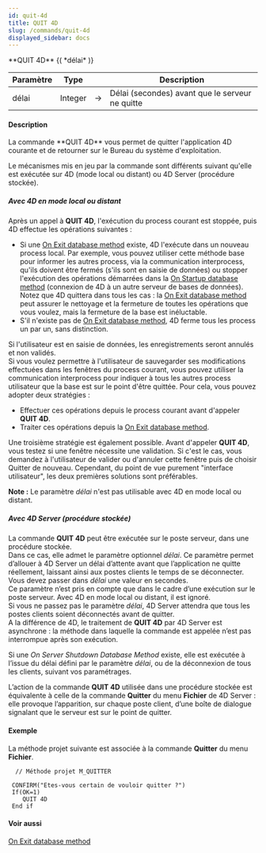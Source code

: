 ```yaml
---
id: quit-4d
title: QUIT 4D
slug: /commands/quit-4d
displayed_sidebar: docs
---
```


<!--REF #_command_.QUIT 4D.Syntax-->**QUIT 4D** {( *délai* )}<!-- END REF-->
<!--REF #_command_.QUIT 4D.Params-->
| Paramètre | Type |  | Description |
| --- | --- | --- | --- |
| délai | Integer | &srarr; | Délai (secondes) avant que le serveur ne quitte |

<!-- END REF-->

#### Description 

<!--REF #_command_.QUIT 4D.Summary-->La commande **QUIT 4D**  vous permet de quitter l'application 4D courante et de retourner sur le Bureau du système d'exploitation.<!-- END REF--> 

Le mécanismes mis en jeu par la commande sont différents suivant qu'elle est exécutée sur 4D (mode local ou distant) ou 4D Server (procédure stockée). 

##### Avec 4D en mode local ou distant 

Après un appel à **QUIT 4D**, l'exécution du process courant est stoppée, puis 4D effectue les opérations suivantes :

* Si une [On Exit database method](on-exit-database-method.md) existe, 4D l'exécute dans un nouveau process local. Par exemple, vous pouvez utiliser cette méthode base pour informer les autres process, via la communication interprocess, qu'ils doivent être fermés (s'ils sont en saisie de données) ou stopper l'exécution des opérations démarrées dans la [On Startup database method](on-startup-database-method.md) (connexion de 4D à un autre serveur de bases de données). Notez que 4D quittera dans tous les cas : la [On Exit database method](on-exit-database-method.md) peut assurer le nettoyage et la fermeture de toutes les opérations que vous voulez, mais la fermeture de la base est inéluctable.
* S'il n'existe pas de [On Exit database method](on-exit-database-method.md), 4D ferme tous les process un par un, sans distinction.

Si l'utilisateur est en saisie de données, les enregistrements seront annulés et non validés.   
Si vous voulez permettre à l'utilisateur de sauvegarder ses modifications effectuées dans les fenêtres du process courant, vous pouvez utiliser la communication interprocess pour indiquer à tous les autres process utilisateur que la base est sur le point d'être quittée. Pour cela, vous pouvez adopter deux stratégies :

* Effectuer ces opérations depuis le process courant avant d'appeler **QUIT 4D**.
* Traiter ces opérations depuis la [On Exit database method](on-exit-database-method.md).

Une troisième stratégie est également possible. Avant d'appeler **QUIT 4D**, vous testez si une fenêtre nécessite une validation. Si c'est le cas, vous demandez à l'utilisateur de valider ou d'annuler cette fenêtre puis de choisir Quitter de nouveau. Cependant, du point de vue purement "interface utilisateur", les deux premières solutions sont préférables.

**Note :** Le paramètre *délai* n'est pas utilisable avec 4D en mode local ou distant.

##### Avec 4D Server (procédure stockée) 

La commande **QUIT 4D** peut être exécutée sur le poste serveur, dans une procédure stockée.   
Dans ce cas, elle admet le paramètre optionnel *délai*. Ce paramètre permet d’allouer à 4D Server un délai d’attente avant que l’application ne quitte réellement, laissant ainsi aux postes clients le temps de se déconnecter. Vous devez passer dans *délai* une valeur en secondes.   
Ce paramètre n’est pris en compte que dans le cadre d’une exécution sur le poste serveur. Avec 4D en mode local ou distant, il est ignoré.   
Si vous ne passez pas le paramètre *délai*, 4D Server attendra que tous les postes clients soient déconnectés avant de quitter.   
A la différence de 4D, le traitement de **QUIT 4D** par 4D Server est asynchrone : la méthode dans laquelle la commande est appelée n’est pas interrompue après son exécution. 

Si une *On Server Shutdown Database Method* existe, elle est exécutée à l’issue du délai défini par le paramètre *délai*, ou de la déconnexion de tous les clients, suivant vos paramétrages. 

L’action de la commande **QUIT 4D** utilisée dans une procédure stockée est équivalente à celle de la commande **Quitter** du menu **Fichier** de 4D Server : elle provoque l’apparition, sur chaque poste client, d’une boîte de dialogue signalant que le serveur est sur le point de quitter. 

#### Exemple 

La méthode projet suivante est associée à la commande **Quitter** du menu **Fichier**.

```4d
  // Méthode projet M_QUITTER
 
 CONFIRM("Etes-vous certain de vouloir quitter ?")
 If(OK=1)
    QUIT 4D
 End if
```

#### Voir aussi 

[On Exit database method](on-exit-database-method.md)  